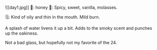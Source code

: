 ![[day1.jpg]]
👃: honey
👅: Spicy, sweet, vanilla, molasses.  

🗒: Kind of oily and thin in the mouth. Mild burn.  

A splash of water livens it up a bit. Adds to the smoky scent and punches up the oakiness. 

Not a bad glass, but hopefully not my favorite of the 24. 
